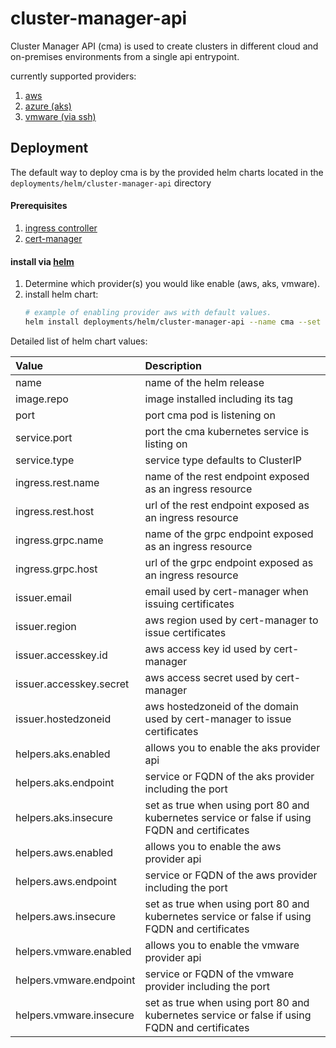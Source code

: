 # cluster-manager-api
Cluster Manager API (cma) is used to create clusters in different cloud and on-premises environments from a single api entrypoint.

currently supported providers:
1. [aws](https://github.com/samsung-cnct/cma-aws)
2. [azure (aks)](https://github.com/samsung-cnct/cma-aks)
3. [vmware (via ssh)](https://github.com/samsung-cnct/cma-ssh)


## Deployment
The default way to deploy cma is by the provided helm charts located in the `deployments/helm/cluster-manager-api` directory

#### Prerequisites
1. [ingress controller](https://github.com/helm/charts/tree/master/stable/nginx-ingress)
1. [cert-manager](https://github.com/helm/charts/tree/master/stable/cert-manager)

#### install via [helm](https://helm.sh/docs/using_helm/#quickstart)
1. Determine which provider(s) you would like enable (aws, aks, vmware).
1. install helm chart:
    ```bash
    # example of enabling provider aws with default values.
    helm install deployments/helm/cluster-manager-api --name cma --set helpers.aws.enabled=true
    ```

Detailed list of helm chart values:

|Value|Description|
|:----|:----------|
|name|name of the helm release|
|image.repo|image installed including its tag|
|port|port cma pod is listening on|
|service.port|port the cma kubernetes service is listing on|
|service.type|service type defaults to ClusterIP|
|ingress.rest.name|name of the rest endpoint exposed as an ingress resource|
|ingress.rest.host|url of the rest endpoint exposed as an ingress resource|
|ingress.grpc.name|name of the grpc endpoint exposed as an ingress resource|
|ingress.grpc.host|url of the grpc endpoint exposed as an ingress resource|
|issuer.email|email used by cert-manager when issuing certificates|
|issuer.region|aws region used by cert-manager to issue certificates|
|issuer.accesskey.id|aws access key id used by cert-manager|
|issuer.accesskey.secret|aws access secret used by cert-manager|
|issuer.hostedzoneid|aws hostedzoneid of the domain used by cert-manager to issue certificates|
|helpers.aks.enabled|allows you to enable the aks provider api|
|helpers.aks.endpoint|service or FQDN of the aks provider including the port|
|helpers.aks.insecure|set as true when using port 80 and kubernetes service or false if using FQDN and certificates|
|helpers.aws.enabled|allows you to enable the aws provider api|
|helpers.aws.endpoint|service or FQDN of the aws provider including the port|
|helpers.aws.insecure|set as true when using port 80 and kubernetes service or false if using FQDN and certificates|
|helpers.vmware.enabled|allows you to enable the vmware provider api|
|helpers.vmware.endpoint|service or FQDN of the vmware provider including the port|
|helpers.vmware.insecure|set as true when using port 80 and kubernetes service or false if using FQDN and certificates|
